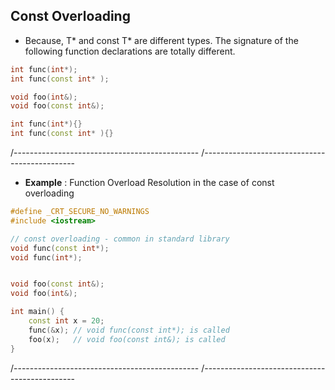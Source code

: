 ## Const Overloading 

- Because, T* and const T* are different types. The signature of the following function declarations are totally different.  

```cpp
int func(int*);
int func(const int* );

void foo(int&);
void foo(const int&);

int func(int*){}
int func(const int* ){}
```

/----------------------------------------------
/----------------------------------------------

- **Example** : Function Overload Resolution in the case of const overloading 

```cpp
#define _CRT_SECURE_NO_WARNINGS
#include <iostream>

// const overloading - common in standard library 
void func(const int*);
void func(int*);


void foo(const int&);
void foo(int&);

int main() {
	const int x = 20;
	func(&x); // void func(const int*); is called 
	foo(x);   // void foo(const int&); is called 
} 
```

/----------------------------------------------
/----------------------------------------------
